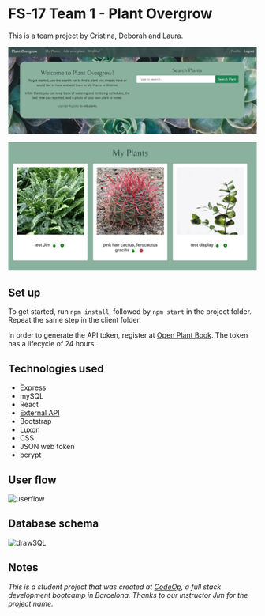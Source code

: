 # FS-17 Team 1 - Plant Overgrow

This is a team project by Cristina, Deborah and Laura.

![homepage](./RMimages/homepage.jpg)

![My Plants - where user sees collection of their plants](./RMimages/myplantsview.jpg)

## Set up

To get started, run `npm install`, followed by `npm start` in the project folder.
Repeat the same step in the client folder.

In order to generate the API token, register at [Open Plant Book](https://open.plantbook.io/). The token has a lifecycle of 24 hours.

## Technologies used

- Express
- mySQL
- React
- [External API](https://open.plantbook.io/)
- Bootstrap
- Luxon
- CSS
- JSON web token
- bcrypt

## User flow

![userflow](./RMimages/UserFlow.png)

## Database schema

![drawSQL](./RMimages/drawSQL.png)

## Notes

_This is a student project that was created at [CodeOp](http://codeop.tech), a full stack development bootcamp in Barcelona._
_Thanks to our instructor Jim for the project name._
